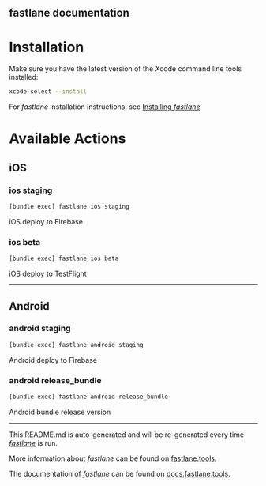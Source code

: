 fastlane documentation
----

# Installation

Make sure you have the latest version of the Xcode command line tools installed:

```sh
xcode-select --install
```

For _fastlane_ installation instructions, see [Installing _fastlane_](https://docs.fastlane.tools/#installing-fastlane)

# Available Actions

## iOS

### ios staging

```sh
[bundle exec] fastlane ios staging
```

iOS deploy to Firebase

### ios beta

```sh
[bundle exec] fastlane ios beta
```

iOS deploy to TestFlight

----


## Android

### android staging

```sh
[bundle exec] fastlane android staging
```

Android deploy to Firebase

### android release_bundle

```sh
[bundle exec] fastlane android release_bundle
```

Android bundle release version

----

This README.md is auto-generated and will be re-generated every time [_fastlane_](https://fastlane.tools) is run.

More information about _fastlane_ can be found on [fastlane.tools](https://fastlane.tools).

The documentation of _fastlane_ can be found on [docs.fastlane.tools](https://docs.fastlane.tools).
